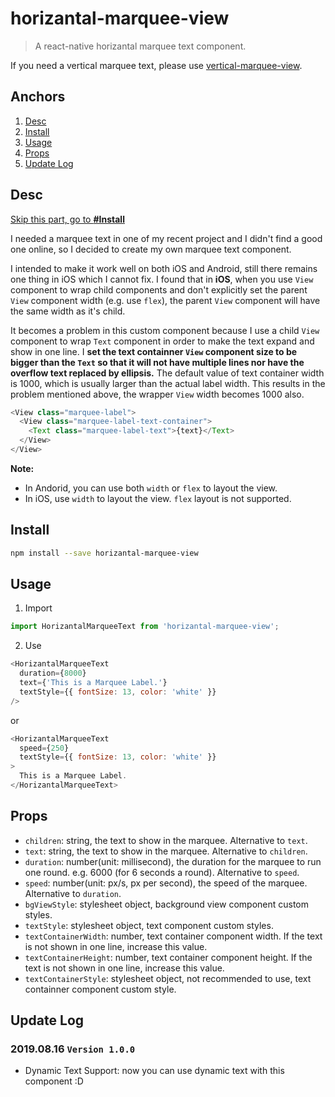 # horizantal-marquee-view
> A react-native horizantal  marquee text component.

If you need a vertical marquee text, please use [vertical-marquee-view](https://github.com/kishor98100/vertical-marquee-view).



## Anchors

1. [Desc](#desc)
2. [Install](#install)
3. [Usage](#usage)
4. [Props](#props)
5. [Update Log](#update-log)


## Desc

[Skip this part, go to **#Install**](#install)

I needed a marquee text in one of my recent project and I didn't find a good one online, so I decided to create my own marquee text component.

I intended to make it work well on both iOS and Android, still there remains one thing in iOS which I cannot fix. I found that in **iOS**, when you use `View` component to wrap child components and don't explicitly set the parent `View` component width (e.g. use `flex`), the parent `View` component will have the same width as it's child. 

It becomes a problem in this custom component because I use a child `View` component to wrap `Text` component in order to make the text expand and show in one line. I **set the text containner `View` component size to be bigger than the `Text` so that it will not have multiple lines nor have the overflow text replaced by ellipsis.** The default value of text container width is 1000, which is usually larger than the actual label width. This results in the problem mentioned above, the wrapper `View` width becomes 1000 also.

```js
<View class="marquee-label">
  <View class="marquee-label-text-container">
    <Text class="marquee-label-text">{text}</Text>
  </View>
</View>
```

**Note:**

- In Andorid, you can use both `width` or `flex` to layout the view.
- In iOS, use `width` to layout the view. `flex` layout is not supported.


## Install

```sh
npm install --save horizantal-marquee-view
```

## Usage

1. Import

```js
import HorizantalMarqueeText from 'horizantal-marquee-view';
```

2. Use

```js
<HorizantalMarqueeText
  duration={8000}
  text={'This is a Marquee Label.'}
  textStyle={{ fontSize: 13, color: 'white' }}
/>
```

or

```js
<HorizantalMarqueeText
  speed={250}
  textStyle={{ fontSize: 13, color: 'white' }}
>
  This is a Marquee Label.
</HorizantalMarqueeText>
```

## Props

- `children`: string, the text to show in the marquee. Alternative to `text`.
- `text`: string, the text to show in the marquee. Alternative to `children`.
- `duration`: number(unit: millisecond), the duration for the marquee to run one round. e.g. 6000 (for 6 seconds a round). Alternative to `speed`.
- `speed`: number(unit: px/s, px per second), the speed of the marquee. Alternative to `duration`.
- `bgViewStyle`: stylesheet object, background view component custom styles.
- `textStyle`: stylesheet object, text component custom styles.
- `textContainerWidth`: number, text container component width. If the text is not shown in one line, increase this value.
- `textContainerHeight`: number, text container component height. If the text is not shown in one line, increase this value.
- `textContainerStyle`: stylesheet object, not recommended to use, text containner component custom style.

## Update Log

### 2019.08.16 `Version 1.0.0`

- Dynamic Text Support: now you can use dynamic text with this component :D
